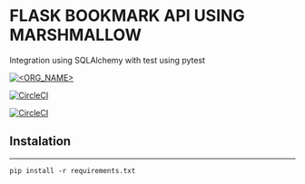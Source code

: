 # FLASK BOOKMARK API USING MARSHMALLOW
Integration using SQLAlchemy with test using pytest

[![<ORG_NAME>](https://circleci.com/<VCS>/<ORG_NAME>/<PROJECT_NAME>.svg?style=svg)](<LINK>)

[![CircleCI](https://circleci.com/gh/circleci/circleci-docs.svg?style=svg)](https://circleci.com/gh/circleci/circleci-docs)

[![CircleCI](https://circleci.com/gh/circleci/circleci-docs/tree/teesloane-patch-5.svg?style=svg)](https://circleci.com/gh/circleci/circleci-docs/?branch=teesloane-patch-5)

## Instalation
---
```shell
pip install -r requirements.txt
```